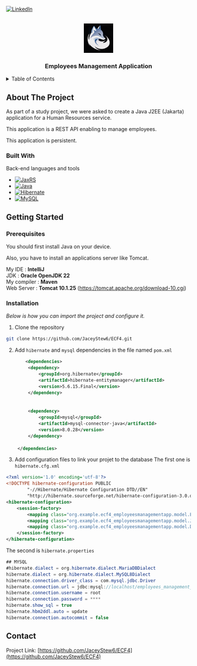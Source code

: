 <!-- PROJECT SHIELDS -->
[![LinkedIn][linkedin-shield]][linkedin-url]

<!-- PROJECT LOGO -->
<br />
<div align="center">
    <img src="./Logo Polar Fox Games.png" alt="Logo" width="80" height="80">

  <h3 align="center">Employees Management Application</h3>
</div>

<!-- TABLE OF CONTENTS -->
<details>
  <summary>Table of Contents</summary>
  <ol>
    <li>
      <a href="#about-the-project">About The Project</a>
      <ul>
        <li><a href="#built-with">Built With</a></li>
      </ul>
    </li>
    <li>
      <a href="#getting-started">Getting Started</a>
      <ul>
        <li><a href="#prerequisites">Prerequisites</a></li>
        <li><a href="#installation">Installation</a></li>
      </ul>
    </li>
    <li><a href="#contact">Contact</a></li>
  </ol>
</details>

<!-- ABOUT THE PROJECT -->
## About The Project

As part of a study project, we were asked to create a Java J2EE (Jakarta) application for a Human Resources service.

This application is a REST API enabling to manage employees.

This application is persistent.


### Built With

Back-end languages and tools

* [![JaxRS][JaxRS]][JaxRS-url]
* [![Java][Java]][Java-url]
* [![Hibernate][Hibernate]][Hibernate-url]
* [![MySQL][MySql]][MySQL-url]


## Getting Started

### Prerequisites

You should first install Java on your device.

Also, you have to install an applications server like Tomcat.

My IDE : **IntelliJ**  
JDK : **Oracle OpenJDK 22**  
My compiler : **Maven**  
Web Server : **Tomcat 10.1.25** (https://tomcat.apache.org/download-10.cgi)


### Installation

_Below is how you can import the project and configure it._

1. Clone the repository
```sh
git clone https://github.com/JaceyStew6/ECF4.git
```

2. Add `hibernate` and `mysql` dependencies in the file named `pom.xml`
   ```xml
       <dependencies>
        <dependency>
            <groupId>org.hibernate</groupId>
            <artifactId>hibernate-entitymanager</artifactId>
            <version>5.6.15.Final</version>
        </dependency>


        <dependency>
            <groupId>mysql</groupId>
            <artifactId>mysql-connector-java</artifactId>
            <version>8.0.28</version>
        </dependency>

    </dependencies>
   ```

3. Add configuration files to link your projet to the database
The first one is `hibernate.cfg.xml`
```xml
<?xml version='1.0' encoding='utf-8'?>
<!DOCTYPE hibernate-configuration PUBLIC
        "-//Hibernate/Hibernate Configuration DTD//EN"
        "http://hibernate.sourceforge.net/hibernate-configuration-3.0.dtd">
<hibernate-configuration>
    <session-factory>
        <mapping class="org.example.ecf4_employeesmanagementapp.model.Employee"/>
        <mapping class="org.example.ecf4_employeesmanagementapp.model.Job"/>
        <mapping class="org.example.ecf4_employeesmanagementapp.model.Department"/>
    </session-factory>
</hibernate-configuration>
```

The second is `hibernate.properties`
```java
## MYSQL
#hibernate.dialect = org.hibernate.dialect.MariaDBDialect
hibernate.dialect = org.hibernate.dialect.MySQL8Dialect
hibernate.connection.driver_class = com.mysql.jdbc.Driver
hibernate.connection.url = jdbc:mysql://localhost/employees_management_app
hibernate.connection.username = root
hibernate.connection.password = ****
hibernate.show_sql = true
hibernate.hbm2ddl.auto = update
hibernate.connection.autocommit = false
```

<!-- CONTACT -->
## Contact

Project Link: [https://github.com/JaceyStew6/ECF4](https://github.com/JaceyStew6/ECF4)





<!-- MARKDOWN LINKS & IMAGES -->
[linkedin-shield]: https://img.shields.io/badge/-LinkedIn-black.svg?style=for-the-badge&logo=linkedin&colorB=555
[linkedin-url]: https://www.linkedin.com/in/p-roxane/

<!-- back-end links -->
[Java]: https://img.shields.io/badge/Java-ED8B00?style=for-the-badge&logo=openjdk&logoColor=white
[Java-url]: https://dev.java/learn/getting-started/
[Hibernate]: https://img.shields.io/badge/Hibernate-blue?style=for-the-badge&logo=hibernate
[Hibernate-url]: https://hibernate.org/
[MySql]: https://img.shields.io/badge/MySQL-00000F?style=for-the-badge&logo=mysql&logoColor=white
[MySQL-url]: https://www.mysql.com/fr/

[JaxRS]: https://img.shields.io/badge/JaxRS-274759?style=for-the-badge
[JaxRS-url]: https://www.baeldung.com/jax-rs-spec-and-implementations